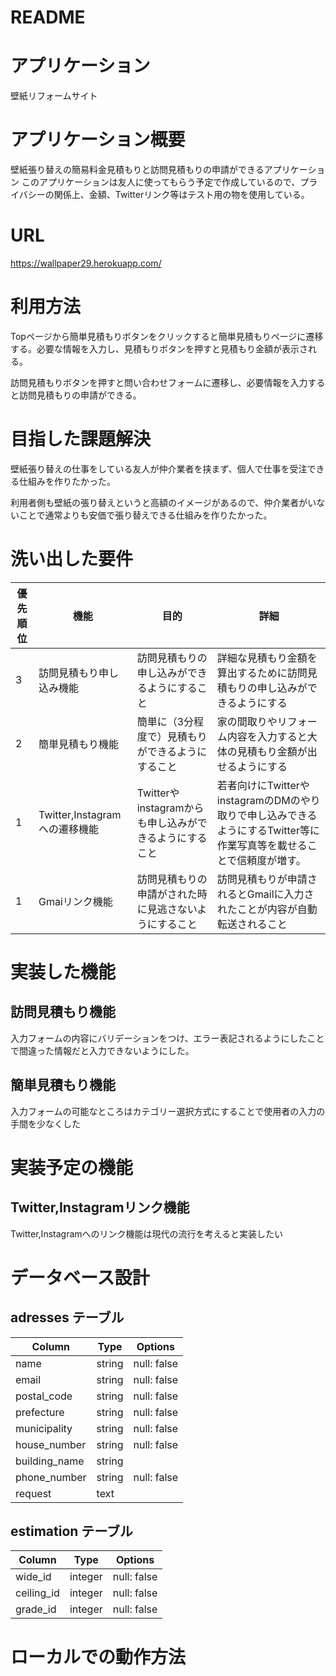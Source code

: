 # README


# アプリケーション

壁紙リフォームサイト

# アプリケーション概要

壁紙張り替えの簡易料金見積もりと訪問見積もりの申請ができるアプリケーション
このアプリケーションは友人に使ってもらう予定で作成しているので、プライバシーの関係上、金額、Twitterリンク等はテスト用の物を使用している。

# URL
https://wallpaper29.herokuapp.com/

# 利用方法

Topページから簡単見積もりボタンをクリックすると簡単見積もりページに遷移する。必要な情報を入力し、見積もりボタンを押すと見積もり金額が表示される。

訪問見積もりボタンを押すと問い合わせフォームに遷移し、必要情報を入力すると訪問見積もりの申請ができる。

# 目指した課題解決

壁紙張り替えの仕事をしている友人が仲介業者を挟まず、個人で仕事を受注できる仕組みを作りたかった。

利用者側も壁紙の張り替えというと高額のイメージがあるので、仲介業者がいないことで通常よりも安価で張り替えできる仕組みを作りたかった。

# 洗い出した要件

| 優先順位  | 機能   | 目的 | 詳細 |
| -------- | ------ | --- | ----- |  
| 3 | 訪問見積もり申し込み機能 | 訪問見積もりの申し込みができるようにすること | 詳細な見積もり金額を算出するために訪問見積もりの申し込みができるようにする |
| 2 | 簡単見積もり機能 | 簡単に（3分程度で）見積もりができるようにすること | 家の間取りやリフォーム内容を入力すると大体の見積もり金額が出せるようにする |
| 1 | Twitter,Instagramへの遷移機能 | Twitterやinstagramからも申し込みができるようにすること | 若者向けにTwitterやinstagramのDMのやり取りで申し込みできるようにするTwitter等に作業写真等を載せることで信頼度が増す。 |
| 1 | Gmaiリンク機能 | 訪問見積もりの申請がされた時に見逃さないようにすること | 訪問見積もりが申請されるとGmailに入力されたことが内容が自動転送されること |

# 実装した機能

## 訪問見積もり機能

入力フォームの内容にバリデーションをつけ、エラー表記されるようにしたことで間違った情報だと入力できないようにした。

## 簡単見積もり機能

入力フォームの可能なところはカテゴリー選択方式にすることで使用者の入力の手間を少なくした

# 実装予定の機能

## Twitter,Instagramリンク機能
Twitter,Instagramへのリンク機能は現代の流行を考えると実装したい

# データベース設計

## adresses テーブル

| Column        | Type       | Options           |
| ------        | ------     | -----------       |
| name          | string     | null: false       |
| email         | string     | null: false       |
| postal_code   | string     | null: false       |
| prefecture    | string     | null: false       |
| municipality  | string     | null: false       |
| house_number  | string     | null: false       |
| building_name | string     |                   |
| phone_number  | string     | null: false       |
| request       | text       |                   |


## estimation テーブル

| Column     | Type    | Options     |
| --------   | ------  | ----------- |
| wide_id    | integer | null: false |
| ceiling_id | integer | null: false |
| grade_id   | integer | null: false |


# ローカルでの動作方法

